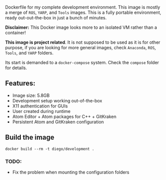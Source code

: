 Dockerfile for my complete development environment. This image is mostly a merge
of `ROS`, `YARP`, and `Tools` images. This is a fully portable environment, ready
out-out-the-box in just a bunch of minutes.

**Disclaimer:** This Docker image looks more to an isolated VM rather than a container!

**This image is project related**. It is not supposed to be used as it is for other
purpose, if you are looking for more general images, check `Anaconda`, `ROS`,
`Tools`, and `YARP` folders.

Its start is demanded to a `docker-compose` system. Check the `compose` folder
for details.

## Features:
* Image size: 5.8GB
* Development setup working out-of-the-box
* X11 authentication for GUIs
* User created during runtime
* Atom Editor + Atom packages for C++ + GitKraken
* Persistent Atom and GitKraken configuration

## Build the image
```
docker build --rm -t diego/development .
```

### TODO:
* Fix the problem when mounting the configuration folders

